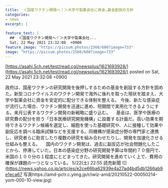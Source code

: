 ```yaml
---
title:  ＜国産ワクチン開発へ！＞大学や製薬会社に資金…基金創設の方針  
categories:
- news
excerpt: |
  
feature_text: |
  ##  ＜国産ワクチン開発へ！＞大学や製薬会社...
  Sat, 22 May 2021 23:32:08  +0900
feature_image: "https://picsum.photos/2560/600?image=733"
image: "https://picsum.photos/2560/600?image=733"
---
```


[https://asahi.5ch.net/test/read.cgi/newsplus/1621693928/](https://asahi.5ch.net/test/read.cgi/newsplus/1621693928/)
posted on Sat, 22 May 2021 23:32:08  +0900

<!--more-->

政府は、国産ワクチンの研究開発を後押しするための基金を創設する方針を固めた。新型コロナウイルスのワクチン開発で海外に後れを取った現状を踏まえ、大学や製薬会社に資金を安定的に配分できる体制を整える。 今後、新たな感染症が流行した場合、ワクチン開発を迅速に進め、短期間で実用化できるようにする。来月公表するワクチン開発の新戦略に盛り込む。 　基金は、医学や医療の研究費の配分を担う「日本医療研究開発機構」に設置する計画だ。高い効果を期待できるワクチン候補を選定し、細胞を使った基礎研究や、人に接種して効果や副反応を調べる臨床試験などを支援する。同機構が感染症分野の専門家と連携し、研究者らに助言したり複数の研究を組み合わせたりし、開発を加速化させる仕組みも整える。 　国内のワクチン開発は、過去に副反応が社会問題化したことから、停滞していた。日本の感染症分野の研究開発予算は年間約７０億円で、米国の１００分の１程度にとどまってきた。研究開発を進めていく上で、費用の確保が課題の一つとなっている。 5/22(土) 22:55 読売新聞 ![](https://news.yahoo.co.jp/articles/e2ce66ba62939e4a27ad4bd5db1266ab9e1eca67 写真https://amd-pctr.c.yimg.jp/r/iwiz-amd/20210522-00050214-yom-000-10-view.jpg)
